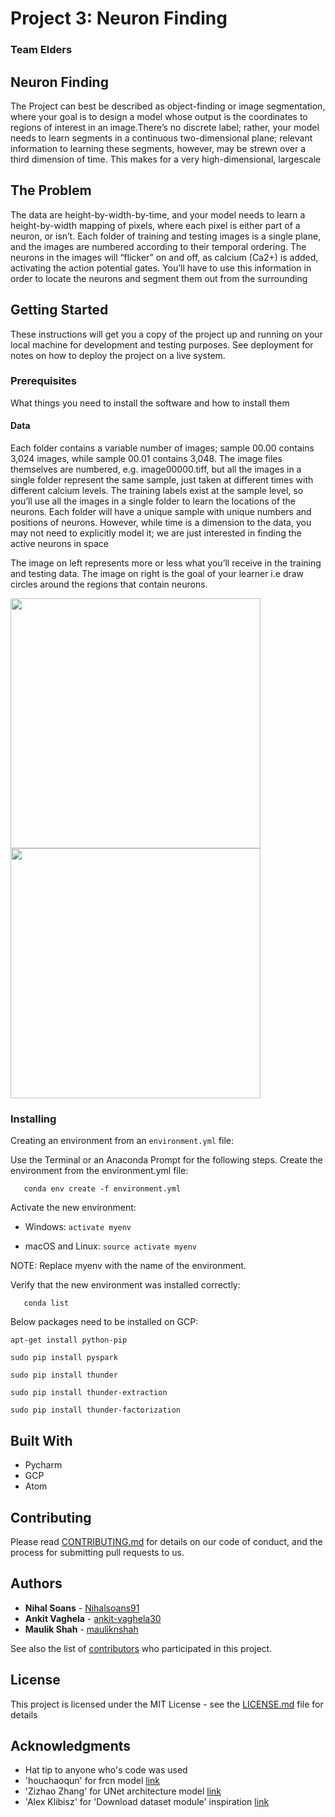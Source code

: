 # Project 3: Neuron Finding

### Team Elders

## Neuron Finding

The Project can best be described as object-finding or image segmentation, where your goal is to design a model whose output is the coordinates to regions of interest in an image.There’s no discrete label; rather, your model needs to learn segments in a continuous two-dimensional plane; relevant information to learning these segments, however, may be strewn over a third dimension of time. This makes for a very high-dimensional, largescale

## The Problem
The data are height-by-width-by-time, and your model needs to learn a height-by-width mapping of pixels, where each pixel is either part of a neuron, or isn’t. Each folder of training and testing images is a single plane, and the images are numbered according to their temporal ordering. The neurons in the images will “flicker” on and off, as calcium (Ca2+) is added, activating the action potential gates. You’ll have to use this information in order to locate the neurons and segment them out from the surrounding

## Getting Started

These instructions will get you a copy of the project up and running on your local machine for development and testing purposes. See deployment for notes on how to deploy the project on a live system.

### Prerequisites

What things you need to install the software and how to install them

#### Data
Each folder contains a variable number of images; sample 00.00 contains 3,024 images, while sample 00.01 contains 3,048. The image files themselves are numbered, e.g. image00000.tiff, but all the images in a single folder represent the same sample, just taken at different times with different calcium levels. The training labels exist at the sample level, so you’ll use all the images in a single folder to learn the locations of the neurons. Each folder will have a unique sample with unique numbers and positions of neurons. However, while time is a dimension to the data, you may not need to explicitly model it; we are just interested in finding the active neurons in space

The image on left represents more or less what you’ll receive in the training and testing data. The image on right is the goal of your learner i.e draw circles around the regions that contain neurons.

<img src="https://github.com/dsp-uga/Elders/blob/master/Examples/Train.JPG" width="400"> <img src="https://github.com/dsp-uga/Elders/blob/master/Examples/output.JPG" width="400">

### Installing

Creating an environment from an ```environment.yml``` file:

Use the Terminal or an Anaconda Prompt for the following steps. Create the environment from the environment.yml file:
```
   conda env create -f environment.yml
```
Activate the new environment:
     
 * Windows: ```activate myenv```
     
 * macOS and Linux: ```source activate myenv```

NOTE: Replace myenv with the name of the environment.

Verify that the new environment was installed correctly:
```
   conda list
```
Below packages need to be installed on GCP:

`apt-get install python-pip`

`sudo pip install pyspark`

`sudo pip install thunder`

`sudo pip install thunder-extraction`

`sudo pip install thunder-factorization`

## Built With

* Pycharm 
* GCP 
* Atom

## Contributing

Please read [CONTRIBUTING.md](https://github.com/dsp-uga/Elders/blob/master/CONTRIBUTING.md) for details on our code of conduct, and the process for submitting pull requests to us.

## Authors

* **Nihal Soans** - [Nihalsoans91](https://github.com/nihalsoans91)
* **Ankit Vaghela** - [ankit-vaghela30](https://github.com/ankit-vaghela30)
* **Maulik Shah** - [mauliknshah](https://github.com/mauliknshah)


See also the list of [contributors](https://github.com/dsp-uga/Elders/blob/master/CONTRIBUTORS.md) who participated in this project.

## License

This project is licensed under the MIT License - see the [LICENSE.md](LICENSE.md) file for details

## Acknowledgments

* Hat tip to anyone who's code was used
* 'houchaoqun' for frcn model
[link](https://github.com/Houchaoqun/keras_frcnn)
* 'Zizhao Zhang' for UNet architecture model
[link](https://github.com/zizhaozhang/unet-tensorflow-keras/blob/master/model.py)
* 'Alex Klibisz' for 'Download dataset module' inspiration
[link](https://github.com/alexklibisz/deep-calcium)
